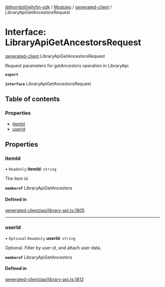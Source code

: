 [@thornbill/jellyfin-sdk](../README.md) / [Modules](../modules.md) / [generated-client](../modules/generated_client.md) / LibraryApiGetAncestorsRequest

# Interface: LibraryApiGetAncestorsRequest

[generated-client](../modules/generated_client.md).LibraryApiGetAncestorsRequest

Request parameters for getAncestors operation in LibraryApi.

**`export`**

**`interface`** LibraryApiGetAncestorsRequest

## Table of contents

### Properties

- [itemId](generated_client.LibraryApiGetAncestorsRequest.md#itemid)
- [userId](generated_client.LibraryApiGetAncestorsRequest.md#userid)

## Properties

### itemId

• `Readonly` **itemId**: `string`

The item id.

**`memberof`** LibraryApiGetAncestors

#### Defined in

[generated-client/api/library-api.ts:1805](https://github.com/jellyfin/jellyfin-sdk-typescript/blob/7402732/src/generated-client/api/library-api.ts#L1805)

___

### userId

• `Optional` `Readonly` **userId**: `string`

Optional. Filter by user id, and attach user data.

**`memberof`** LibraryApiGetAncestors

#### Defined in

[generated-client/api/library-api.ts:1812](https://github.com/jellyfin/jellyfin-sdk-typescript/blob/7402732/src/generated-client/api/library-api.ts#L1812)
